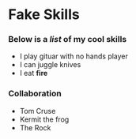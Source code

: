 # Fake Skills 

### Below is a _list_ of my cool skills 
- I play gituar with no hands player 
- I can juggle knives 
- I eat **fire**

### Collaboration
- Tom Cruse
- Kermit the frog 
- The Rock 
